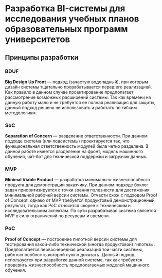 # Разработка BI-системы для исследования учебных планов образовательных программ университетов
## Принципы разработки
### BDUF
<b>Big Design Up Front</b> — подход (зачастую водопадный), при которым дизайн системы тщательно прорабатывается перед его реализацией. Как правило в данном случае проектирование предполагает рассмотрение возможных расширений системы. Так как времени на данную работу мало и не требуется ее полная реализация для защиты, данный подход решено не использовать и работать по гибким методологиям.
### SoC
<b>Separation of Concern</b> — разделение ответственности. При данном подходе система (или подсистемы) проектируется так, что функциональная ответственность модулей была четко разделена. В данной работе имеется разделение на фронт, модель машинного обучения, чат-бот для технической поддержки и загрузчик данных.
### MVP
<b>Minimal Viable Product</b> — разработка минимально жизнеспособного продукта для демонстрации заказчику. При данном подходе бэклог задач приоритизируется с точки зрения полезности для достижения минимальной рабочей версии системы. Отчасти схож с подходом Proof of Concept, однако от MVP требуется продуктовый демонстрационный результат, тогда как PoC относится скорее к техническим и исследовательским аспектам. По сути разрабатывая система является MVP в силу ограничений по ресурсам и времени.
### PoC
<b>Proof of Concept</b> — построение пилотной версии системы для тестирования какой-либо технической (иногда продуктовой) гипотезы. Предполагается первоочередная реализация той части системы, работоспособность которой нужно доказать. Данный подход используется при разработке данной системе, так как требуется проверить жизнеспособность предполагаемых моделей машинного обучения.
